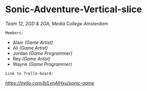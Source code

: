 # Sonic-Adventure-Vertical-slice
_Team 12, 2GD & 2GA, Media College Amsterdam_

```Members:```
- Alain _(Game Artist)_
- Ali _(Game Artist)_
- Jordan _(Game Programmer)_
- Rey _(Game Artist)_
- Wayne _(Game Programmer)_

```Link to Trello-board:```

_https://trello.com/b/LvnAIHxu/sonic-game_
